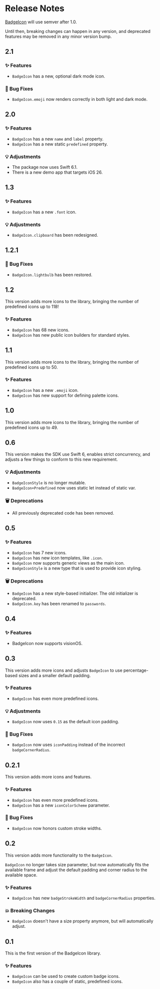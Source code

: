 # Release Notes

[BadgeIcon](https://github.com/danielsaidi/BadgeIcon) will use semver after 1.0. 

Until then, breaking changes can happen in any version, and deprecated features may be removed in any minor version bump.



## 2.1

### ✨ Features

* `BadgeIcon` has a new, optional dark mode icon.

### 🐛 Bug Fixes

* `BadgeIcon.emoji` now renders correctly in both light and dark mode.



## 2.0

### ✨ Features

* `BadgeIcon` has a new `name` and `label` property.
* `BadgeIcon` has a new static `predefined` property.

### 💡 Adjustments

* The package now uses Swift 6.1. 
* There is a new demo app that targets iOS 26. 



## 1.3

### ✨ Features

* `BadgeIcon` has a new `.font` icon.

### 💡 Adjustments

* `BadgeIcon.clipboard` has been redesigned.



## 1.2.1

### 🐛 Bug Fixes

* `BadgeIcon.lightbulb` has been restored.



## 1.2

This version adds more icons to the library, bringing the number of predefined icons up to 118!

### ✨ Features

* `BadgeIcon` has 68 new icons.
* `BadgeIcon` has new public icon builders for standard styles.



## 1.1

This version adds more icons to the library, bringing the number of predefined icons up to 50.

### ✨ Features

* `BadgeIcon` has a new `.emoji` icon.
* `BadgeIcon` has new support for defining palette icons.



## 1.0

This version adds more icons to the library, bringing the number of predefined icons up to 49.



## 0.6

This version makes the SDK use Swift 6, enables strict concurrency, and adjusts a few things to conform to this new requirement.

### 💡 Adjustments

* `BadgeIconStyle` is no longer mutable.
* `BadgeIcon+Predefined` now uses static let instead of static var.

### 🗑️ Deprecations

* All previously deprecated code has been removed.




## 0.5

### ✨ Features

* `BadgeIcon` has 7 new icons.
* `BadgeIcon` has new icon templates, like `.icon`.
* `BadgeIcon` now supports generic views as the main icon.
* `BadgeIconStyle` is a new type that is used to provide icon styling.

### 🗑️ Deprecations

* `BadgeIcon` has a new style-based initializer. The old initializer is deprecated.
* `BadgeIcon.key` has been renamed to `passwords`.



## 0.4

### ✨ Features

* BadgeIcon now supports visionOS.



## 0.3

This version adds more icons and adjusts `BadgeIcon` to use percentage-based sizes and a smaller default padding.

### ✨ Features

* `BadgeIcon` has even more predefined icons.

### 💡 Adjustments

* `BadgeIcon` now uses `0.15` as the default icon padding.

### 🐛 Bug Fixes

* `BadgeIcon` now uses `iconPadding` instead of the incorrect `badgeCornerRadius`.



## 0.2.1

This version adds more icons and features. 

### ✨ Features

* `BadgeIcon` has even more predefined icons.
* `BadgeIcon` has a new `iconColorScheme` parameter.

### 🐛 Bug Fixes

* `BadgeIcon` now honors custom stroke widths.



## 0.2

This version adds more functionality to the `BadgeIcon`.

`BadgeIcon` no longer takes size parameter, but now automatically fits the available frame and adjust the default padding and corner radius to the available space. 

### ✨ Features

* `BadgeIcon` has new `badgeStrokeWidth` and `badgeCornerRadius` properties.

### 💥 Breaking Changes

* `BadgeIcon` doesn't have a size property anymore, but will automatically adjust.



## 0.1

This is the first version of the BadgeIcon library.

### ✨ Features

* `BadgeIcon` can be used to create custom badge icons.
* `BadgeIcon` also has a couple of static, predefined icons.  
